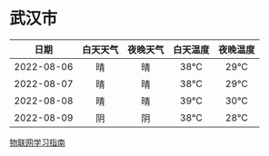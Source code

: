 # 武汉市
|日期|白天天气|夜晚天气|白天温度|夜晚温度|
|:--:|:--:|:--:|:--:|:--:|
|2022-08-06|晴|晴|38℃|29℃|
|2022-08-07|晴|晴|38℃|29℃|
|2022-08-08|晴|晴|39℃|30℃|
|2022-08-09|阴|阴|38℃|28℃|
 
[物联网学习指南](http://doc.lziqi.top/IoT)
